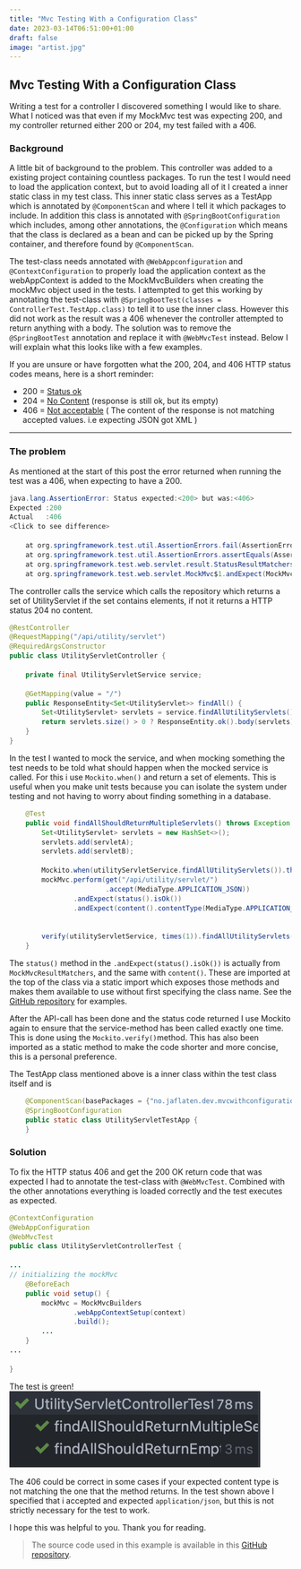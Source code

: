 ```yaml
---
title: "Mvc Testing With a Configuration Class"
date: 2023-03-14T06:51:00+01:00
draft: false
image: "artist.jpg"
---
```


[GitHub repository]: https://github.com/jaflaten/mvc-with-configuration

## Mvc Testing With a Configuration Class

Writing a test for a controller I discovered something I would like to share. What I noticed was that even if my MockMvc test was expecting 200, and my controller returned either 200 or 204, my test failed with a 406. 


### Background
A little bit of background to the problem. This controller was added to a existing project containing countless packages. To run the test I would need to load the application context, but to avoid loading all of it I created a inner static class in my test class. This inner static class serves as a TestApp which is annotated by ```@ComponentScan``` and where I tell it which packages to include. In addition this class is annotated with ```@SpringBootConfiguration``` which includes, among other annotations, the ```@Configuration``` which means that the class is declared as a bean and can be picked up by the Spring container, and therefore found by ```@ComponentScan```. 

The test-class needs annotated with ```@WebAppconfiguration``` and ```@ContextConfiguration``` to properly load the application context as the webAppContext is added to the MockMvcBuilders when creating the mockMvc object used in the tests.  I attempted to get this working by annotating the test-class with ```@SpringBootTest(classes = ControllerTest.TestApp.class)``` to tell it to use the inner class. However this did not work as the result was a 406 whenever the controller attempted to return anything with a body. The solution was to remove the ```@SpringBootTest``` annotation and replace it with ```@WebMvcTest``` instead. Below I will explain what this looks like with a few examples. 

If you are unsure or have forgotten what the 200, 204, and 406 HTTP status codes means, here is a short reminder:

- 200 = [Status ok](https://developer.mozilla.org/en-US/docs/Web/HTTP/Status/200)
- 204 = [No Content](https://developer.mozilla.org/en-US/docs/Web/HTTP/Status/204) (response is still ok, but its empty)
- 406 = [Not acceptable](https://developer.mozilla.org/en-US/docs/Web/HTTP/Status/406) ( The content of the response is not matching accepted values. i.e expecting JSON got XML )

---

### The problem

As mentioned at the start of this post the error returned when running the test was a 406, when expecting to have a 200. 

```java
java.lang.AssertionError: Status expected:<200> but was:<406>
Expected :200
Actual   :406
<Click to see difference>

	at org.springframework.test.util.AssertionErrors.fail(AssertionErrors.java:59)
	at org.springframework.test.util.AssertionErrors.assertEquals(AssertionErrors.java:122)
	at org.springframework.test.web.servlet.result.StatusResultMatchers.lambda$matcher$9(StatusResultMatchers.java:627)
	at org.springframework.test.web.servlet.MockMvc$1.andExpect(MockMvc.java:214)
```

The controller calls the service which calls the repository which returns a set of UtilityServlet if the set contains elements, if not it returns a HTTP status 204 no content.


```java
@RestController
@RequestMapping("/api/utility/servlet")
@RequiredArgsConstructor
public class UtilityServletController {

    private final UtilityServletService service;

    @GetMapping(value = "/")
    public ResponseEntity<Set<UtilityServlet>> findAll() {
        Set<UtilityServlet> servlets = service.findAllUtilityServlets();
        return servlets.size() > 0 ? ResponseEntity.ok().body(servlets) : ResponseEntity.noContent().build();
    }
}
```

In the test I wanted to mock the service, and when mocking something the test needs to be told what should happen when the mocked service is called. For this i use ```Mockito.when()``` and return a set of elements. This is useful when you make unit tests because you can isolate the system under testing and not having to worry about finding something in a database.

```java
    @Test
    public void findAllShouldReturnMultipleServlets() throws Exception {
        Set<UtilityServlet> servlets = new HashSet<>();
        servlets.add(servletA);
        servlets.add(servletB);

        Mockito.when(utilityServletService.findAllUtilityServlets()).thenReturn(servlets);
        mockMvc.perform(get("/api/utility/servlet/")
                        .accept(MediaType.APPLICATION_JSON))
                .andExpect(status().isOk())
                .andExpect(content().contentType(MediaType.APPLICATION_JSON));


        verify(utilityServletService, times(1)).findAllUtilityServlets();
    }
```    

The ```status()``` method in the ```.andExpect(status().isOk())``` is actually from ```MockMvcResultMatchers```, and the same with ```content()```. These are imported at the top of the class via a static import which exposes those methods and makes them available to use without first specifying the class name. See the [GitHub repository] for examples.

After the API-call has been done and the status code returned I use Mockito again to ensure that the service-method has been called exactly one time. This is done using the ```Mockito.verify()```method. This has also been imported as a static method to make the code shorter and more concise, this is a personal preference.

The TestApp class mentioned above is a inner class within the test class itself and is 

```java
    @ComponentScan(basePackages = {"no.jaflaten.dev.mvcwithconfigurationclass.example"})
    @SpringBootConfiguration
    public static class UtilityServletTestApp {
    }
```

### Solution

To fix the HTTP status 406 and get the 200 OK return code that was expected I had to annotate the test-class with ```@WebMvcTest```. Combined with the other annotations everything is loaded correctly and the test executes as expected. 

```java
@ContextConfiguration
@WebAppConfiguration
@WebMvcTest
public class UtilityServletControllerTest {

...
// initializing the mockMvc
    @BeforeEach
    public void setup() {
        mockMvc = MockMvcBuilders
                .webAppContextSetup(context)
                .build();
        ... 
    }
...

}                
```


The test is green!
![green tests](green-tests.png)


<!-- <img src="green-tests.png"  width="60%" height="60%"> -->

The 406 could be correct in some cases if your expected content type is not matching the one that the method returns. In the test shown above I specified that i accepted and expected ```application/json```, but this is not strictly necessary for the test to work. 


I hope this was helpful to you. Thank you for reading. 

> The source code used in this example is available in this [GitHub repository].